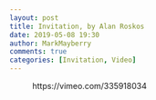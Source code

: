 ```yaml
---
layout: post
title: Invitation, by Alan Roskos
date: 2019-05-08 19:30
author: MarkMayberry
comments: true
categories: [Invitation, Video]
---
```

<!-- wp:core-embed/vimeo {"url":"https://vimeo.com/335918034","type":"video","providerNameSlug":"vimeo","className":"wp-embed-aspect-4-3 wp-has-aspect-ratio"} -->
<figure class="wp-block-embed-vimeo wp-block-embed is-type-video is-provider-vimeo wp-embed-aspect-4-3 wp-has-aspect-ratio"><div class="wp-block-embed__wrapper">
https://vimeo.com/335918034
</div></figure>
<!-- /wp:core-embed/vimeo -->
